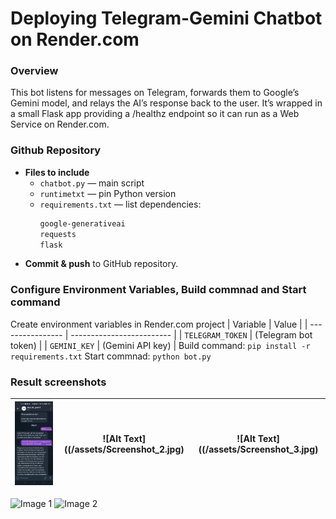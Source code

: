 # Deploying Telegram-Gemini Chatbot on Render.com

### Overview

This bot listens for messages on Telegram, forwards them to Google’s Gemini model, and relays the AI’s response back to the user. It’s wrapped in a small Flask app providing a /healthz endpoint so it can run as a Web Service on Render.com.

### Github Repository

- **Files to include**  
  - `chatbot.py` — main script
  - `runtimetxt` — pin Python version
  - `requirements.txt` — list dependencies:
    ```txt
    google-generativeai
    requests
    flask
    ```
- **Commit & push** to GitHub repository.

### Configure Environment Variables, Build commnad and Start command

Create environment variables in Render.com project
| Variable         | Value                     |
| ---------------- | ------------------------- |
| `TELEGRAM_TOKEN` | (Telegram bot token)      |
| `GEMINI_KEY`     | (Gemini API key)          |
Build command: `pip install -r requirements.txt`
Start commnad: `python bot.py`

### Result screenshots

| ![Alt Text](/assets/Screenshot_1.jpg) | ![Alt Text]((/assets/Screenshot_2.jpg) | ![Alt Text]((/assets/Screenshot_3.jpg) |
|:-------------------------------------:|:-------------------------------------:|:---------------------------------------:|

<img src="/asset/Screenshot_1.jpg" alt="Image 1" width="200" />  
<img src="path/to/image2.png" alt="Image 2" width="200" />



